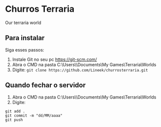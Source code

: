 # Churros Terraria
Our terraria world

## Para instalar
Siga esses passos:

1. Instale Git no seu pc https://git-scm.com/
2. Abra o CMD na pasta C:\Users\\<usuario>\Documents\My Games\Terraria\Worlds
3. Digite: 
```git clone https://github.com/Lineek/churrosterraria.git```


## Quando fechar o servidor

1. Abra o CMD na pasta C:\Users\\<usuario>\Documents\My Games\Terraria\Worlds
2. Digite:
```
git add .
git commit -m "dd/MM/aaaa"
git push
```
